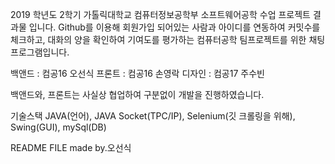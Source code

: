 2019 학년도 2학기
가톨릭대학교 컴퓨터정보공학부 소프트웨어공학 수업
프로젝트 결과물 입니다.
Github를 이용해 회원가입 되어있는 사람과 아이디를 연동하여
커밋수를 체크하고, 대화의 양을 확인하여 기여도를 평가하는
컴퓨터공학 팀프로젝트를 위한 채팅 프로그램입니다.

백앤드 : 컴공16 오선식
프론트 : 컴공16 손영락
디자인 : 컴공17 주수빈

백앤드와, 프론트는 사실상 협업하여 구분없이 개발을 진행하였습니다.

기술스택
JAVA(언어), JAVA Socket(TPC/IP), Selenium(깃 크롤링을 위해), Swing(GUI), mySql(DB)

README FILE made by.오선식
